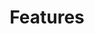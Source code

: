 ---
type: "category"
title: "Features"
description: "Get help with features we offer on our website"
icon: "Layers"
path: "features"
---